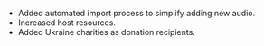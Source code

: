 * Added automated import process to simplify adding new audio.
* Increased host resources.
* Added Ukraine charities as donation recipients.
